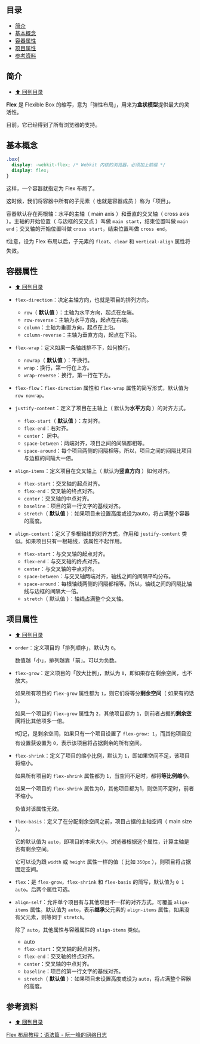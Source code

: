 ## 目录

- [简介](#%E7%AE%80%E4%BB%8B)
- [基本概念](#%E5%9F%BA%E6%9C%AC%E6%A6%82%E5%BF%B5)
- [容器属性](#%E5%AE%B9%E5%99%A8%E5%B1%9E%E6%80%A7)
- [项目属性](#%E9%A1%B9%E7%9B%AE%E5%B1%9E%E6%80%A7)
- [参考资料](#%E5%8F%82%E8%80%83%E8%B5%84%E6%96%99)

## 简介

- [⬆️ 回到目录](#%E7%9B%AE%E5%BD%95)

**Flex** 是 Flexible Box 的缩写，意为「弹性布局」，用来为**盒状模型**提供最大的灵活性。

目前，它已经得到了所有浏览器的支持。

## 基本概念

```css
.box{
  display: -webkit-flex; /* Webkit 内核的浏览器，必须加上前缀 */
  display: flex;
}
```

这样，一个容器就指定为 Flex 布局了。

这时候，我们将容器中所有的子元素（ 也就是容器成员 ）称为「项目」。

容器默认存在两根轴：水平的主轴（ main axis ）和垂直的交叉轴（ cross axis ）。主轴的开始位置（ 与边框的交叉点 ）叫做 `main start`，结束位置叫做 `main end`；交叉轴的开始位置叫做 `cross start`，结束位置叫做 `cross end`。

❗️️注意，设为 Flex 布局以后，子元素的 `float`、`clear` 和 `vertical-align` 属性将失效。

## 容器属性

- [⬆️ 回到目录](#%E7%9B%AE%E5%BD%95)

- `flex-direction`：决定主轴方向，也就是项目的排列方向。

    - `row`（ **默认值** ）：主轴为水平方向，起点在左端。
    - `row-reverse`：主轴为水平方向，起点在右端。
    - `column`：主轴为垂直方向，起点在上沿。
    - `column-reverse`：主轴为垂直方向，起点在下沿。

- `flex-wrap`：定义如果一条轴线排不下，如何换行。

    - `nowrap`（ **默认值** ）：不换行。
    - `wrap`：换行，第一行在上方。
    - `wrap-reverse`：换行，第一行在下方。

- `flex-flow`：`flex-direction` 属性和 `flex-wrap` 属性的简写形式，默认值为 `row nowrap`。

- `justify-content`：定义了项目在主轴上（ 默认为**水平方向** ）的对齐方式。

    - `flex-start`（ **默认值** ）：左对齐。
    - `flex-end`：右对齐。
    - `center`： 居中。
    - `space-between`：两端对齐，项目之间的间隔都相等。
    - `space-around`：每个项目两侧的间隔相等。所以，项目之间的间隔比项目与边框的间隔大一倍。

- `align-items`：定义项目在交叉轴上（ 默认为**竖直方向** ）如何对齐。

    - `flex-start`：交叉轴的起点对齐。
    - `flex-end`：交叉轴的终点对齐。
    - `center`：交叉轴的中点对齐。
    - `baseline`：项目的第一行文字的基线对齐。
    - `stretch`（ **默认值** ）：如果项目未设置高度或设为auto，将占满整个容器的高度。

- `align-content`：定义了多根轴线的对齐方式，作用和 `justify-content` 类似。如果项目只有一根轴线，该属性不起作用。

    - `flex-start`：与交叉轴的起点对齐。
    - `flex-end`：与交叉轴的终点对齐。
    - `center`：与交叉轴的中点对齐。
    - `space-between`：与交叉轴两端对齐，轴线之间的间隔平均分布。
    - `space-around`：每根轴线两侧的间隔都相等。所以，轴线之间的间隔比轴线与边框的间隔大一倍。
    - `stretch`（ 默认值 ）：轴线占满整个交叉轴。

## 项目属性

- [⬆️ 回到目录](#%E7%9B%AE%E5%BD%95)

- `order`：定义项目的「排列顺序」，默认为 `0`。

    数值越「小」，排列越靠「前」。可以为负数。

- `flex-grow`：定义项目的「放大比例」，默认为 `0`，即如果存在剩余空间，也不放大。

    如果所有项目的 `flex-grow` 属性都为 `1`，则它们将等分**剩余空间**（ 如果有的话 ）。
    
    如果一个项目的 `flex-grow` 属性为 `2`，其他项目都为 `1`，则前者占据的**剩余空间**将比其他项多一倍。

    ❗️切记，是剩余空间，如果只有一个项目设置了 `flex-grow: 1`，而其他项目没有设置获设置为 `0`，表示该项目将占据剩余的所有空间。

- `flex-shrink`：定义了项目的缩小比例，默认为 `1`，即如果空间不足，该项目将缩小。

    如果所有项目的 `flex-shrink` 属性都为 `1`，当空间不足时，都将**等比例缩小**。
    
    如果一个项目的 `flex-shrink` 属性为0，其他项目都为1，则空间不足时，前者不缩小。

    负值对该属性无效。

- `flex-basis`：定义了在分配剩余空间之前，项目占据的主轴空间（ main size ）。

    它的默认值为 `auto`，即项目的本来大小。浏览器根据这个属性，计算主轴是否有剩余空间。

    它可以设为跟 `width` 或 `height` 属性一样的值（ 比如 `350px` ），则项目将占据固定空间。

- `flex`：是 `flex-grow`，`flex-shrink` 和 `flex-basis` 的简写，默认值为 `0 1 auto`。后两个属性可选。

- `align-self`：允许单个项目有与其他项目不一样的对齐方式，可覆盖 `align-items` 属性。默认值为 `auto`，表示**继承**父元素的 `align-items` 属性，如果没有父元素，则等同于 `stretch`。

    除了 `auto`，其他属性与容器属性的 `align-items` 类似。

    - auto
    - `flex-start`：交叉轴的起点对齐。
    - `flex-end`：交叉轴的终点对齐。
    - `center`：交叉轴的中点对齐。
    - `baseline`：项目的第一行文字的基线对齐。
    - `stretch`（ **默认值** ）：如果项目未设置高度或设为 `auto`，将占满整个容器的高度。

## 参考资料

- [⬆️ 回到目录](#%E7%9B%AE%E5%BD%95)

[Flex 布局教程：语法篇 - 阮一峰的网络日志](http://www.ruanyifeng.com/blog/2015/07/flex-grammar.html)